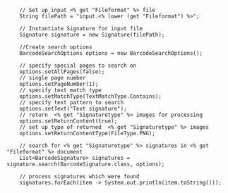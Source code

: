 
        // Set up input <% get "Fileformat" %> file
        String filePath = "input.<% lower (get "Fileformat") %>";

        // Instantiate Signature for input file
        Signature signature = new Signature(filePath);

        //Create search options
        BarcodeSearchOptions options = new BarcodeSearchOptions();

        // specify special pages to search on 
        options.setAllPages(false);
        // single page number
        options.setPageNumber(1);
        // specify text match type
        options.setMatchType(TextMatchType.Contains);
        // specify text pattern to search
        options.setText("Text signature");
        // return  <% get "Signaturetype" %> images for processing
        options.setReturnContent(true);
        // set up type of returned  <% get "Signaturetype" %> images
        options.setReturnContentType(FileType.PNG);
                            
        // search for <% get "Signaturetype" %> signatures in <% get "Fileformat" %> document
        List<BarcodeSignature> signatures = signature.search(BarcodeSignature.class, options);

        // process signatures which were found 
        signatures.forEach(item -> System.out.println(item.toString()));
